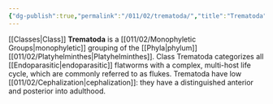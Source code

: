 ```yaml
---
{"dg-publish":true,"permalink":"/011/02/trematoda/","title":"Trematoda","tags":["BIOL422"]}
---
```


[[Classes\|Class]] **Trematoda** is a [[011/02/Monophyletic Groups\|monophyletic]] grouping of the [[Phyla\|phylum]] [[011/02/Platyhelminthes\|Platyhelminthes]]. Class Trematoda categorizes all [[Endoparasitic\|endoparasitic]] flatworms with a complex, multi-host life cycle, which are commonly referred to as flukes. Trematoda have low [[011/02/Cephalization\|cephalization]]: they have a distinguished anterior and posterior into adulthood.